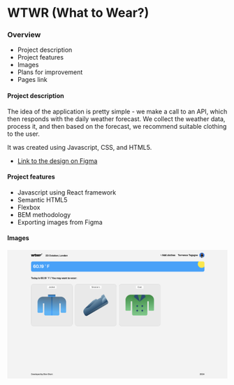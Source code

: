 # WTWR (What to Wear?)

### Overview

- Project description
- Project features
- Images
- Plans for improvement
- Pages link

#### Project description

The idea of the application is pretty simple - we make a call to an API, which then responds with the daily weather forecast. We collect the weather data, process it, and then based on the forecast, we recommend suitable clothing to the user.

It was created using Javascript, CSS, and HTML5.

- [Link to the design on Figma](https://www.figma.com/design/F03bTb81Pw8IDPj5Y9rc5i/Sprint-10-%7C-WTWR?node-id=311-2970&node-type=frame&t=kusM8pNQr6u7XLBR-0)

#### Project features

- Javascript using React framework
- Semantic HTML5
- Flexbox
- BEM methodology
- Exporting images from Figma

#### Images

![desktop-view](./src/assets/desktop-view.png)
